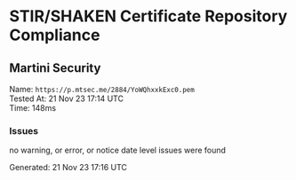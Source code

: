 # STIR/SHAKEN Certificate Repository Compliance

## Martini Security

Name: `https://p.mtsec.me/2884/YoWQhxxkExc0.pem`\
Tested At: 21 Nov 23 17:14 UTC\
Time: 148ms

### Issues

no warning, or error, or notice date level issues were found

Generated: 21 Nov 23 17:16 UTC